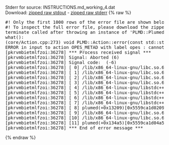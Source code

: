 Stderr for source:  INSTRUCTIONS.md_working_4.dat   
Download: [zipped raw stdout](INSTRUCTIONS.md_working_4.dat.plumed.stdout.txt.zip) - [zipped raw stderr](INSTRUCTIONS.md_working_4.dat.plumed.stderr.txt.zip) 
{% raw %}
<pre>
#! Only the first 1000 rows of the error file are shown below
#! To inspect the full error file, please download the zipped raw stderr file above
terminate called after throwing an instance of 'PLMD::Plumed::ExceptionError'
what():
(core/Action.cpp:273) void PLMD::Action::error(const std::string&) const
ERROR in input to action OPES_METAD with label opes : cannot find action named cv (hint! the actions with value in this ActionSet are: )
[pkrvmbietmlfzoi:36278] *** Process received signal ***
[pkrvmbietmlfzoi:36278] Signal: Aborted (6)
[pkrvmbietmlfzoi:36278] Signal code:  (-6)
[pkrvmbietmlfzoi:36278] [ 0] /lib/x86_64-linux-gnu/libc.so.6(+0x45330)[0x7f45a9c45330]
[pkrvmbietmlfzoi:36278] [ 1] /lib/x86_64-linux-gnu/libc.so.6(pthread_kill+0x11c)[0x7f45a9c9eb2c]
[pkrvmbietmlfzoi:36278] [ 2] /lib/x86_64-linux-gnu/libc.so.6(gsignal+0x1e)[0x7f45a9c4527e]
[pkrvmbietmlfzoi:36278] [ 3] /lib/x86_64-linux-gnu/libc.so.6(abort+0xdf)[0x7f45a9c288ff]
[pkrvmbietmlfzoi:36278] [ 4] /lib/x86_64-linux-gnu/libstdc++.so.6(+0xa5ff5)[0x7f45aa0a5ff5]
[pkrvmbietmlfzoi:36278] [ 5] /lib/x86_64-linux-gnu/libstdc++.so.6(+0xbb0da)[0x7f45aa0bb0da]
[pkrvmbietmlfzoi:36278] [ 6] /lib/x86_64-linux-gnu/libstdc++.so.6(_ZSt10unexpectedv+0x0)[0x7f45aa0a5a55]
[pkrvmbietmlfzoi:36278] [ 7] /lib/x86_64-linux-gnu/libstdc++.so.6(+0xa5a6f)[0x7f45aa0a5a6f]
[pkrvmbietmlfzoi:36278] [ 8] plumed(+0x13209)[0x5559ca1d0209]
[pkrvmbietmlfzoi:36278] [ 9] /lib/x86_64-linux-gnu/libc.so.6(+0x2a1ca)[0x7f45a9c2a1ca]
[pkrvmbietmlfzoi:36278] [10] /lib/x86_64-linux-gnu/libc.so.6(__libc_start_main+0x8b)[0x7f45a9c2a28b]
[pkrvmbietmlfzoi:36278] [11] plumed(+0x134a5)[0x5559ca1d04a5]
[pkrvmbietmlfzoi:36278] *** End of error message ***
</pre>
{% endraw %}

